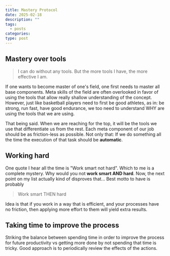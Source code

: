 ```yaml
---
title: Mastery Protocol
date: 2025-02-18
description: ""
tags:
  - posts
categories: 
type: post
---
```


## Mastery over tools

> I can do without any tools. But the more tools I have, the more effective I am.

If one wants to become master of one's field, one first needs to master all base
components. Meta skills of the field are often overlooked in favor of using the
tools that allow really shallow understanding of the concept. However, just like
basketball players need to first be good athletes, as in: be strong, run fast, have 
good endurance, we too need to understand WHY are using the tools that we 
are using.

That being said. When we are reaching for the top, it will be the tools we use
that differentiate us from the rest. Each meta component of our job should 
be as friction-less as possible. Not only that: If we do something all the time
the execution of that task should be **automatic**. 

## Working hard

One quote I hear all the time is "Work smart not hard". Which to me is a
complete mystery. Why would you not **work smart AND hard**. Now, 
the next point on my list actually kind of disproves that...
Best motto to have is probably

> Work smart THEN hard

Idea is that if you work in a way that is efficient, and your processes have 
no friction, then applying more effort to them will yield extra results.

## Taking time to improve the process

Striking the balance between spending time in order to improve the process
for future productivity vs getting more done by not spending that time is
tricky. Good approach is to periodically review the effects of the actions.